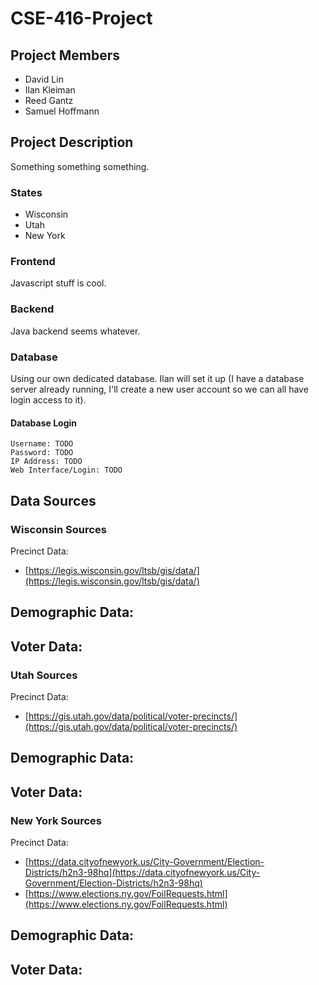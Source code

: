 # CSE-416-Project

## Project Members

- David Lin
- Ilan Kleiman
- Reed Gantz
- Samuel Hoffmann

## Project Description

Something something something.

### States

- Wisconsin
- Utah
- New York

### Frontend

Javascript stuff is cool.

### Backend

Java backend seems whatever.

### Database

Using our own dedicated database. Ilan will set it up (I have a database server already running, I'll create a new user account so we can all have login access to it).

#### Database Login

```text
Username: TODO
Password: TODO
IP Address: TODO
Web Interface/Login: TODO
```

## Data Sources

### Wisconsin Sources

Precinct Data:
- [https://legis.wisconsin.gov/ltsb/gis/data/](https://legis.wisconsin.gov/ltsb/gis/data/)

Demographic Data:
- 

Voter Data:
- 

### Utah Sources

Precinct Data:
- [https://gis.utah.gov/data/political/voter-precincts/](https://gis.utah.gov/data/political/voter-precincts/)

Demographic Data:
- 

Voter Data:
- 


### New York Sources

Precinct Data: 
- [https://data.cityofnewyork.us/City-Government/Election-Districts/h2n3-98hq](https://data.cityofnewyork.us/City-Government/Election-Districts/h2n3-98hq)
- [https://www.elections.ny.gov/FoilRequests.html](https://www.elections.ny.gov/FoilRequests.html)

Demographic Data:
- 

Voter Data:
- 

